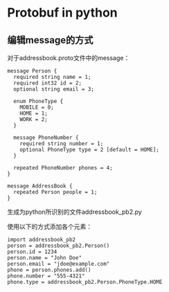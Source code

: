 # Protobuf in python

## 编辑message的方式
对于addressbook.proto文件中的message：

    message Person {
      required string name = 1;
      required int32 id = 2;
      optional string email = 3;

      enum PhoneType {
        MOBILE = 0;
        HOME = 1;
        WORK = 2;
      }

      message PhoneNumber {
        required string number = 1;
        optional PhoneType type = 2 [default = HOME];
      }

      repeated PhoneNumber phones = 4;
    }

    message AddressBook {
      repeated Person people = 1;
    }
       
生成为python所识别的文件addressbook_pb2.py

使用以下的方式添加各个元素：

    import addressbook_pb2
    person = addressbook_pb2.Person()
    person.id = 1234
    person.name = "John Doe"
    person.email = "jdoe@example.com"
    phone = person.phones.add()
    phone.number = "555-4321"
    phone.type = addressbook_pb2.Person.PhoneType.HOME
    
